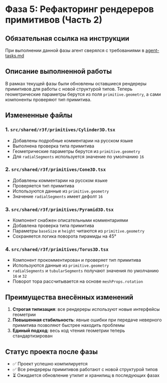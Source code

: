 # Фаза 5: Рефакторинг рендереров примитивов (Часть 2)

## Обязательная ссылка на инструкции
При выполнении данной фазы агент сверялся с требованиями в [agent-tasks.md](../../../docs/development/workflows/agent-tasks.md)

## Описание выполненной работы

В рамках текущей фазы были обновлены оставшиеся рендереры примитивов для работы с новой структурой типов. Теперь геометрические параметры берутся из поля `primitive.geometry`, а сами компоненты проверяют тип примитива.

## Измененные файлы

### 1. `src/shared/r3f/primitives/Cylinder3D.tsx`
- Добавлены подробные комментарии на русском языке
- Выполнена проверка типа примитива
- Геометрические параметры берутся из `primitive.geometry`
- Для `radialSegments` используется значение по умолчанию `16`

### 2. `src/shared/r3f/primitives/Cone3D.tsx`
- Добавлены комментарии на русском языке
- Проверяется тип примитива
- Используются данные из `primitive.geometry`
- Значение `radialSegments` имеет дефолт `16`

### 3. `src/shared/r3f/primitives/Pyramid3D.tsx`
- Компонент снабжен описательными комментариями
- Добавлена проверка типа примитива
- Параметры `baseSize` и `height` читаются из `primitive.geometry`
- Сохраняется логика поворота пирамиды на 45°

### 4. `src/shared/r3f/primitives/Torus3D.tsx`
- Компонент прокомментирован и проверяет тип примитива
- Используются данные из `primitive.geometry`
- `radialSegments` и `tubularSegments` получают значения по умолчанию `16` и `32`
- Поворот тора рассчитывается на основе `meshProps.rotation`

## Преимущества внесённых изменений

1. **Строгая типизация**: все рендереры используют новые интерфейсы геометрии
2. **Повышенная стабильность**: явные ошибки при передаче неверного примитива позволяют быстрее находить проблемы
3. **Единый подход**: весь код чтения геометрии теперь стандартизирован

## Статус проекта после фазы

- ✅ Проект успешно компилируется
- ✅ Все рендереры примитивов работают с новой структурой типов
- ⏳ Ожидается обновление утилит и хранилищ в последующих фазах
